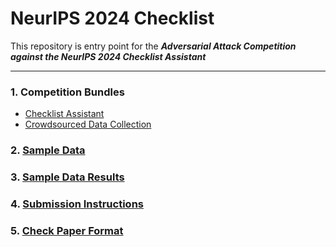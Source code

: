# NeurIPS 2024 Checklist
This repository is entry point for the ***Adversarial Attack Competition against the NeurIPS 2024 Checklist Assistant***

***

### 1. Competition Bundles
- [Checklist Assistant](CompetitionBundles/ChecklistAssistant)
- [Crowdsourced Data Collection](CompetitionBundles/CrowdSourcedDataCollection)

### 2. [Sample Data](SampleDataset/)

### 3. [Sample Data Results](SampleResults/)

### 4. [Submission Instructions](Instructions.md)

### 5. [Check Paper Format](/Code/)
